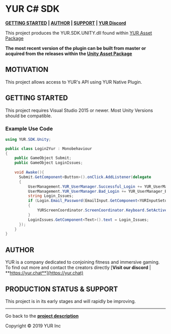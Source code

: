 <!-- [![Image caption](/project.logo.jpg)](#) -->

# YUR C# SDK
[d]: #project
**[GETTING STARTED][gt] | [AUTHOR][auth] | [SUPPORT][ps] | [YUR Discord](https://yur.chat)**

This project produces the YUR.SDK.UNITY.dll found within [YUR Asset Package](https://github.com/YURInc/YUR-Unity-Package/wiki)

**The most recent version of the plugin can be built from master or acquired from the releases within the [Unity Asset Package](https://github.com/YURInc/YUR-Unity-Package/releases)**

## MOTIVATION
This project allows access to YUR's API using YUR Native Plugin.

## GETTING STARTED
[gt]: #getting-started 'Getting started guide'

This project requires Visual Studio 2015 or newer.
Most Unity Versions should be compatible.

### Example Use Code
```c#
using YUR.SDK.Unity;

public class Login2Yur : Monobehaviour 
{
    public GameObject Submit;
    public GameObject LoginIssues;
    
    void Awake(){
      Submit.GetComponent<Button>().onClick.AddListener(delegate
      {
          UserManagement.YUR_UserManager.Successful_Login += YUR_UserManager_Successful_Login;
          UserManagement.YUR_UserManager.Bad_Login += YUR_UserManager_Bad_Login;
          string Login_Issues;
          if (Login.Email_Password(EmailInput.GetComponent<YURInputSetup>().Input.text, PasswordInput.GetComponent<YURInputSetup>().Input.text, out Login_Issues))
          {
              YURScreenCoordinator.ScreenCoordinator.Keyboard.SetActive(false);
          }
          LoginIssues.GetComponent<Text>().text = Login_Issues;
      });
    }
}
```

## AUTHOR
[auth]: #author 'Credits & author\'s contacts info '
YUR is a company dedicated to conjoining fitness and immersive gaming.
To find out more and contact the creators directly
[**Visit our discord** | **https://yur.chat**](https://yur.chat)

## PRODUCTION STATUS & SUPPORT
[ps]: #production-status--support 'Support info'

This project is in its early stages and will rapidly be improving.


<hr>

Go back to the **[project description][d]**

Copyright © 2019 YUR Inc

